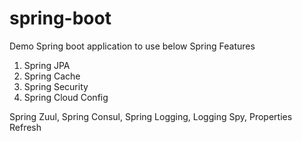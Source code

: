 # spring-boot

Demo Spring boot application to use below Spring Features
1. Spring JPA
2. Spring Cache
3. Spring Security
4. Spring Cloud Config

Spring Zuul,
Spring Consul,
Spring Logging,
Logging Spy,
Properties Refresh
